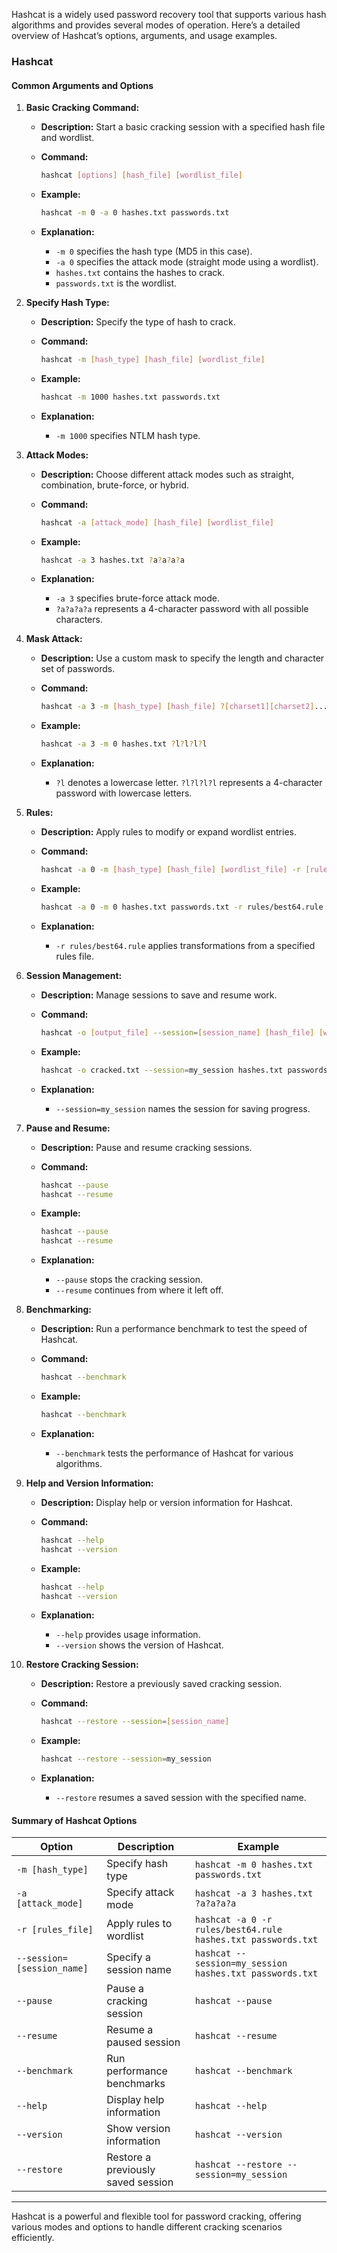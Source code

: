 Hashcat is a widely used password recovery tool that supports various hash algorithms and provides several modes of operation. Here’s a detailed overview of Hashcat’s options, arguments, and usage examples.

### **Hashcat**

#### **Common Arguments and Options**

1. **Basic Cracking Command:**
   - **Description:** Start a basic cracking session with a specified hash file and wordlist.
   - **Command:**
     ```bash
     hashcat [options] [hash_file] [wordlist_file]
     ```
   - **Example:**
     ```bash
     hashcat -m 0 -a 0 hashes.txt passwords.txt
     ```

   - **Explanation:**
     - `-m 0` specifies the hash type (MD5 in this case).
     - `-a 0` specifies the attack mode (straight mode using a wordlist).
     - `hashes.txt` contains the hashes to crack.
     - `passwords.txt` is the wordlist.

2. **Specify Hash Type:**
   - **Description:** Specify the type of hash to crack.
   - **Command:**
     ```bash
     hashcat -m [hash_type] [hash_file] [wordlist_file]
     ```
   - **Example:**
     ```bash
     hashcat -m 1000 hashes.txt passwords.txt
     ```

   - **Explanation:**
     - `-m 1000` specifies NTLM hash type.

3. **Attack Modes:**
   - **Description:** Choose different attack modes such as straight, combination, brute-force, or hybrid.
   - **Command:**
     ```bash
     hashcat -a [attack_mode] [hash_file] [wordlist_file]
     ```
   - **Example:**
     ```bash
     hashcat -a 3 hashes.txt ?a?a?a?a
     ```

   - **Explanation:**
     - `-a 3` specifies brute-force attack mode.
     - `?a?a?a?a` represents a 4-character password with all possible characters.

4. **Mask Attack:**
   - **Description:** Use a custom mask to specify the length and character set of passwords.
   - **Command:**
     ```bash
     hashcat -a 3 -m [hash_type] [hash_file] ?[charset1][charset2]...[charsetN]
     ```
   - **Example:**
     ```bash
     hashcat -a 3 -m 0 hashes.txt ?l?l?l?l
     ```

   - **Explanation:**
     - `?l` denotes a lowercase letter. `?l?l?l?l` represents a 4-character password with lowercase letters.

5. **Rules:**
   - **Description:** Apply rules to modify or expand wordlist entries.
   - **Command:**
     ```bash
     hashcat -a 0 -m [hash_type] [hash_file] [wordlist_file] -r [rules_file]
     ```
   - **Example:**
     ```bash
     hashcat -a 0 -m 0 hashes.txt passwords.txt -r rules/best64.rule
     ```

   - **Explanation:**
     - `-r rules/best64.rule` applies transformations from a specified rules file.

6. **Session Management:**
   - **Description:** Manage sessions to save and resume work.
   - **Command:**
     ```bash
     hashcat -o [output_file] --session=[session_name] [hash_file] [wordlist_file]
     ```
   - **Example:**
     ```bash
     hashcat -o cracked.txt --session=my_session hashes.txt passwords.txt
     ```

   - **Explanation:**
     - `--session=my_session` names the session for saving progress.

7. **Pause and Resume:**
   - **Description:** Pause and resume cracking sessions.
   - **Command:**
     ```bash
     hashcat --pause
     hashcat --resume
     ```
   - **Example:**
     ```bash
     hashcat --pause
     hashcat --resume
     ```

   - **Explanation:**
     - `--pause` stops the cracking session.
     - `--resume` continues from where it left off.

8. **Benchmarking:**
   - **Description:** Run a performance benchmark to test the speed of Hashcat.
   - **Command:**
     ```bash
     hashcat --benchmark
     ```
   - **Example:**
     ```bash
     hashcat --benchmark
     ```

   - **Explanation:**
     - `--benchmark` tests the performance of Hashcat for various algorithms.

9. **Help and Version Information:**
   - **Description:** Display help or version information for Hashcat.
   - **Command:**
     ```bash
     hashcat --help
     hashcat --version
     ```
   - **Example:**
     ```bash
     hashcat --help
     hashcat --version
     ```

   - **Explanation:**
     - `--help` provides usage information.
     - `--version` shows the version of Hashcat.

10. **Restore Cracking Session:**
    - **Description:** Restore a previously saved cracking session.
    - **Command:**
      ```bash
      hashcat --restore --session=[session_name]
      ```
    - **Example:**
      ```bash
      hashcat --restore --session=my_session
      ```

    - **Explanation:**
      - `--restore` resumes a saved session with the specified name.

#### **Summary of Hashcat Options**

| **Option**                     | **Description**                              | **Example**                                             |
|--------------------------------|----------------------------------------------|---------------------------------------------------------|
| `-m [hash_type]`               | Specify hash type                           | `hashcat -m 0 hashes.txt passwords.txt`                |
| `-a [attack_mode]`             | Specify attack mode                         | `hashcat -a 3 hashes.txt ?a?a?a?a`                     |
| `-r [rules_file]`              | Apply rules to wordlist                     | `hashcat -a 0 -r rules/best64.rule hashes.txt passwords.txt` |
| `--session=[session_name]`     | Specify a session name                      | `hashcat --session=my_session hashes.txt passwords.txt`|
| `--pause`                      | Pause a cracking session                    | `hashcat --pause`                                      |
| `--resume`                     | Resume a paused session                     | `hashcat --resume`                                     |
| `--benchmark`                  | Run performance benchmarks                  | `hashcat --benchmark`                                  |
| `--help`                       | Display help information                    | `hashcat --help`                                       |
| `--version`                    | Show version information                    | `hashcat --version`                                    |
| `--restore`                    | Restore a previously saved session          | `hashcat --restore --session=my_session`               |

---

Hashcat is a powerful and flexible tool for password cracking, offering various modes and options to handle different cracking scenarios efficiently.